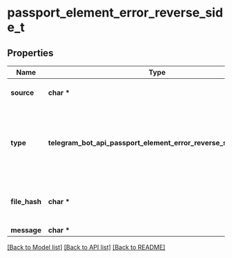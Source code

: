 # passport_element_error_reverse_side_t

## Properties
Name | Type | Description | Notes
------------ | ------------- | ------------- | -------------
**source** | **char \*** | Error source, must be *reverse\\_side* | [default to 'reverse_side']
**type** | **telegram_bot_api_passport_element_error_reverse_side_TYPE_e** | The section of the user&#39;s Telegram Passport which has the issue, one of “driver\\_license”, “identity\\_card” | 
**file_hash** | **char \*** | Base64-encoded hash of the file with the reverse side of the document | 
**message** | **char \*** | Error message | 

[[Back to Model list]](../README.md#documentation-for-models) [[Back to API list]](../README.md#documentation-for-api-endpoints) [[Back to README]](../README.md)


